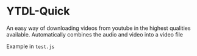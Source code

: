 # YTDL-Quick

An easy way of downloading videos from youtube in the highest qualities available.
Automatically combines the audio and video into a video file

Example in `test.js`